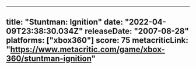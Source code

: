 
---
title: "Stuntman: Ignition"
date: "2022-04-09T23:38:30.034Z"
releaseDate: "2007-08-28"
platforms: ["xbox360"]
score: 75
metacriticLink: "https://www.metacritic.com/game/xbox-360/stuntman-ignition"
---
